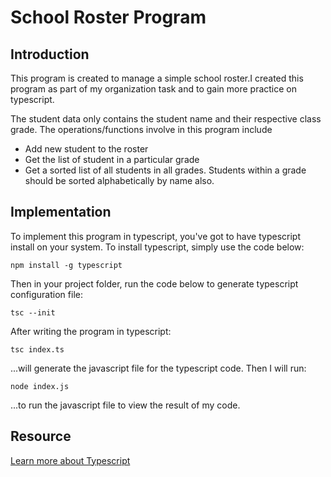 # School Roster Program

## Introduction

This program is created to manage a simple school roster.I created this program as part of my organization task and to gain more practice on typescript.

The student data only contains the student name and their respective class grade. The operations/functions involve in this program include

- Add new student to the roster
- Get the list of student in a particular grade
- Get a sorted list of all students in all grades. Students within a grade should be sorted alphabetically by name also.

## Implementation

To implement this program in typescript, you've got to have typescript install on your system. To install typescript, simply use the code below:

```shell
npm install -g typescript
```

Then in your project folder, run the code below to generate typescript configuration file:

```shell
tsc --init
```

After writing the program in typescript:

```shell
tsc index.ts
```

...will generate the javascript file for the typescript code. Then I will run:

```shell
node index.js
```

...to run the javascript file to view the result of my code.

## Resource

[Learn more about Typescript](https://www.typescriptlang.org/docs/handbook/intro.html)
